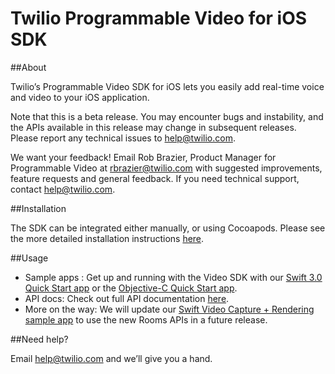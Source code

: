 # Twilio Programmable Video for iOS SDK

##About

Twilio’s Programmable Video SDK for iOS lets you easily add real-time voice and video to your iOS application.

Note that this is a beta release. You may encounter bugs and instability, and the APIs available in this release may change in subsequent releases. Please report any technical issues to help@twilio.com.

We want your feedback! Email Rob Brazier, Product Manager for Programmable Video at rbrazier@twilio.com with suggested improvements, feature requests and general feedback. If you need technical support, contact help@twilio.com.

##Installation

The SDK can be integrated either manually, or using Cocoapods. Please see the more detailed installation instructions [here](https://github.com/twilio/video-quickstart-swift).

##Usage

* Sample apps : Get up and running with the Video SDK with our [Swift 3.0 Quick Start app](https://github.com/twilio/video-quickstart-swift/) or the [Objective-C Quick Start app](https://github.com/twilio/video-quickstart-objc).
* API docs: Check out full API documentation [here](https://media.twiliocdn.com/sdk/ios/video/latest/docs).
* More on the way: We will update our [Swift Video Capture + Rendering sample app](https://github.com/twilio/video-sample-ios-capture-render) to use the new Rooms APIs in a future release.

##Need help?

Email help@twilio.com and we’ll give you a hand.
